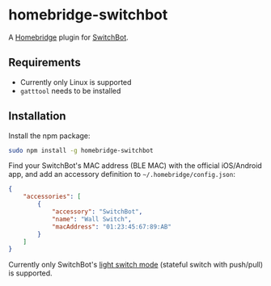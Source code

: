 # homebridge-switchbot

A [Homebridge](https://github.com/nfarina/homebridge) plugin for [SwitchBot](https://www.switch-bot.com).

## Requirements

* Currently only Linux is supported
* `gatttool` needs to be installed

## Installation

Install the npm package:

```bash
sudo npm install -g homebridge-switchbot
```

Find your SwitchBot's MAC address (BLE MAC) with the official iOS/Android app, and add an accessory definition to `~/.homebridge/config.json`:

```json
{
    "accessories": [
        {
            "accessory": "SwitchBot",
            "name": "Wall Switch",
            "macAddress": "01:23:45:67:89:AB"
        }
    ]
}
```

Currently only SwitchBot's [light switch mode](https://www.youtube.com/watch?v=Jy_0bfCF8_M) (stateful switch with push/pull) is supported.
